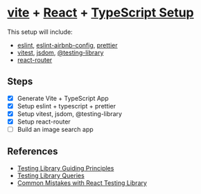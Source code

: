 # [vite](https://vitejs.dev/) + [React](https://react.dev/) + [TypeScript Setup](https://www.typescriptlang.org/)

This setup will include:
* [eslint](https://eslint.org/), [eslint-airbnb-config](https://www.npmjs.com/package/eslint-config-airbnb), [prettier](https://prettier.io/)
* [vitest](https://vitest.dev/), [jsdom](https://github.com/jsdom/jsdom), [@testing-library](https://testing-library.com/)
* [react-router](https://reactrouter.com/en/main)

## Steps

* [X] Generate Vite + TypeScript App
* [X] Setup eslint + typescript + prettier
* [X] Setup vitest, jsdom, @testing-library
* [X] Setup react-router
* [ ] Build an image search app

## References
* [Testing Library Guiding Principles](https://testing-library.com/docs/guiding-principles/)
* [Testing Library Queries](https://testing-library.com/docs/queries/about/#priority)
* [Common Mistakes with React Testing Library](https://kentcdodds.com/blog/common-mistakes-with-react-testing-library)
